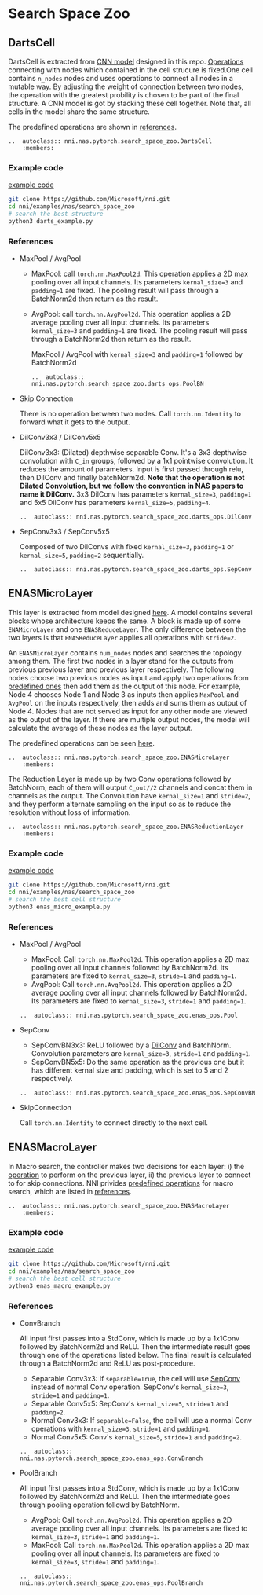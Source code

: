 # Search Space Zoo

## DartsCell

DartsCell is extracted from [CNN model](./DARTS.md) designed in this repo. [Operations](#darts-predefined-operations) connecting with nodes which contained in the cell strucure is fixed.One cell contains `n_nodes` nodes and uses operations to connect all nodes in a mutable way. By adjusting the weight of connection between two nodes, the operation with the greatest probility is chosen to be part of the final structure. A CNN model is got by stacking these cell together. Note that, all cells in the model share the same structure.

The predefined operations are shown in [references](#predefined-operations-darts).

```eval_rst
..  autoclass:: nni.nas.pytorch.search_space_zoo.DartsCell
    :members:
```

### Example code

[example code](https://github.com/microsoft/nni/tree/master/examples/nas/search_space_zoo/darts_example.py)

```bash
git clone https://github.com/Microsoft/nni.git
cd nni/examples/nas/search_space_zoo
# search the best structure
python3 darts_example.py
```

<a name="predefined-operations-darts"></a>

### References

* MaxPool / AvgPool
  * MaxPool: call `torch.nn.MaxPool2d`. This operation applies a 2D max pooling over all input channels. Its parameters `kernal_size=3` and `padding=1` are fixed. The pooling result will pass through a BatchNorm2d then return as the result.
  * AvgPool: call `torch.nn.AvgPool2d`. This operation applies a 2D average pooling over all input channels. Its parameters `kernal_size=3` and `padding=1` are fixed. The pooling result will pass through a BatchNorm2d then return as the result.

    MaxPool / AvgPool with `kernal_size=3` and `padding=1` followed by BatchNorm2d
    ```eval_rst
    ..  autoclass:: nni.nas.pytorch.search_space_zoo.darts_ops.PoolBN
    ```
* Skip Connection

    There is no operation between two nodes. Call `torch.nn.Identity` to forward what it gets to the output.
* DilConv3x3 / DilConv5x5

    <a name="DilConv"></a>DilConv3x3: (Dilated) depthwise separable Conv. It's a 3x3 depthwise convolution with `C_in` groups, followed by a 1x1 pointwise convolution. It reduces the amount of parameters. Input is first passed through relu, then DilConv and finally batchNorm2d. **Note that the operation is not Dilated Convolution, but we follow the convention in NAS papers to name it DilConv.** 3x3 DilConv has parameters `kernal_size=3`, `padding=1` and 5x5 DilConv has parameters `kernal_size=5`, `padding=4`.
    ```eval_rst
    ..  autoclass:: nni.nas.pytorch.search_space_zoo.darts_ops.DilConv
    ```
* SepConv3x3 / SepConv5x5

    Composed of two DilConvs with fixed `kernal_size=3`, `padding=1` or `kernal_size=5`, `padding=2` sequentially.
    ```eval_rst
    ..  autoclass:: nni.nas.pytorch.search_space_zoo.darts_ops.SepConv
    ```

## ENASMicroLayer

This layer is extracted from model designed [here](./ENAS.md). A model contains several blocks whose architecture keeps the same. A block is made up of some `ENAMicroLayer` 
and one `ENASReduceLayer`. The only difference between the two layers is that `ENASReduceLayer` applies all operations with `stride=2`.

An `ENASMicroLayer` contains `num_nodes` nodes and searches the topology among them. The first two nodes in a layer stand for the outputs from previous previous layer and previous layer respectively. The following nodes choose two previous nodes as input and apply two operations from [predefined ones](#predefined-operations-enas) then add them as the output of this node. For example, Node 4 chooses Node 1 and Node 3 as inputs then applies `MaxPool` and `AvgPool` on the inputs respectively, then adds and sums them as output of Node 4. Nodes that are not served as input for any other node are viewed as the output of the layer. If there are multiple output nodes, the model will calculate the average of these nodes as the layer output.

The predefined operations can be seen [here](#predefined-operations-enas).

```eval_rst
..  autoclass:: nni.nas.pytorch.search_space_zoo.ENASMicroLayer
    :members:
```

The Reduction Layer is made up by two Conv operations followed by BatchNorm, each of them will output `C_out//2` channels and concat them in channels as the output. The Convolution have `kernal_size=1` and `stride=2`, and they perform alternate sampling on the input so as to reduce the resolution without loss of information.

```eval_rst
..  autoclass:: nni.nas.pytorch.search_space_zoo.ENASReductionLayer
    :members:
```

### Example code

[example code](https://github.com/microsoft/nni/tree/master/examples/nas/search_space_zoo/enas_micro_example.py)

```bash
git clone https://github.com/Microsoft/nni.git
cd nni/examples/nas/search_space_zoo
# search the best cell structure
python3 enas_micro_example.py
```

<a name="predefined-operations-enas"></a>

### References

* MaxPool / AvgPool
    * MaxPool: Call `torch.nn.MaxPool2d`. This operation applies a 2D max pooling over all input channels followed by BatchNorm2d. Its parameters are fixed to `kernal_size=3`, `stride=1` and `padding=1`.
    * AvgPool: Call `torch.nn.AvgPool2d`. This operation applies a 2D average pooling over all input channels followed by BatchNorm2d. Its parameters are fixed to `kernal_size=3`, `stride=1` and `padding=1`.
    ```eval_rst
    ..  autoclass:: nni.nas.pytorch.search_space_zoo.enas_ops.Pool
    ```

* SepConv
    * SepConvBN3x3: ReLU followed by a [DilConv](#DilConv) and BatchNorm. Convolution parameters are `kernal_size=3`, `stride=1` and `padding=1`.
    * SepConvBN5x5: Do the same operation as the previous one but it has different kernal size and padding, which is set to 5 and 2 respectively.
    
    ```eval_rst
    ..  autoclass:: nni.nas.pytorch.search_space_zoo.enas_ops.SepConvBN
    ```

* SkipConnection

    Call `torch.nn.Identity` to connect directly to the next cell.

## ENASMacroLayer

In Macro search, the controller makes two decisions for each layer: i) the [operation](#macro-operations) to perform on the previous layer, ii) the previous layer to connect to for skip connections. NNI privides [predefined operations](#macro-operations) for macro search, which are listed in [references](#macro-operations).


```eval_rst
..  autoclass:: nni.nas.pytorch.search_space_zoo.ENASMacroLayer
    :members:
```

### Example code

[example code](https://github.com/microsoft/nni/tree/master/examples/nas/search_space_zoo/enas_macro_example.py)

```bash
git clone https://github.com/Microsoft/nni.git
cd nni/examples/nas/search_space_zoo
# search the best cell structure
python3 enas_macro_example.py
```

<a name="macro-operations"></a>

### References

* ConvBranch
    
    All input first passes into a StdConv, which is made up by a 1x1Conv followed by BatchNorm2d and ReLU. Then the intermediate result goes through one of the operations listed below. The final result is calculated through a BatchNorm2d and ReLU as post-procedure.
    * Separable Conv3x3: If `separable=True`, the cell will use [SepConv](#DilConv) instead of normal Conv operation. SepConv's `kernal_size=3`, `stride=1` and `padding=1`.
    * Separable Conv5x5: SepConv's `kernal_size=5`, `stride=1` and `padding=2`.
    * Normal Conv3x3: If `separable=False`, the cell will use a normal Conv operations with `kernal_size=3`, `stride=1` and `padding=1`.
    * Normal Conv5x5: Conv's `kernal_size=5`, `stride=1` and `padding=2`.

    ```eval_rst
    ..  autoclass:: nni.nas.pytorch.search_space_zoo.enas_ops.ConvBranch
    ```
* PoolBranch

    All input first passes into a StdConv, which is made up by a 1x1Conv followed by BatchNorm2d and ReLU. Then the intermediate goes through pooling operation followd by BatchNorm.
    * AvgPool: Call `torch.nn.AvgPool2d`. This operation applies a 2D average pooling over all input channels. Its parameters are fixed to `kernal_size=3`, `stride=1` and `padding=1`.
    * MaxPool: Call `torch.nn.MaxPool2d`. This operation applies a 2D max pooling over all input channels. Its parameters are fixed to `kernal_size=3`, `stride=1` and `padding=1`.

    ```eval_rst
    ..  autoclass:: nni.nas.pytorch.search_space_zoo.enas_ops.PoolBranch
    ```

<!-- push -->
